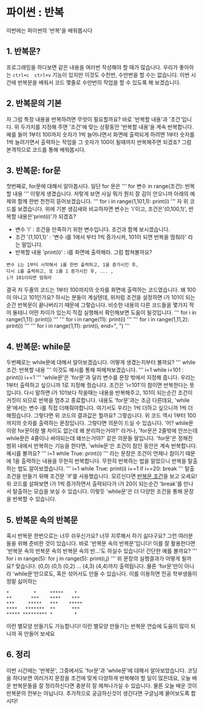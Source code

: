 # 파이썬 : 반복
이번에는 파이썬의 '반복'을 배워봅시다
## 1. 반복문?
프로그래밍을 하다보면 같은 내용을 여러번 작성해야 할 때가 많습니다. 
우리가 좋아하는 `ctrl+c  ctrl+v` 기능이 있지만 이것도 수천번, 수만번을 할 수는 없습니다.
이번 시간에 반복문을 배워서 코드 몇줄로 수만번의 작업을 할 수 있도록 해 보겠습니다.

## 2. 반복문의 기본
자 그럼 특정 내용을 반복하려면 무엇이 필요할까요?
바로 '반복할 내용'과 '조건'입니다.
위 두가지를 지정해 주면 '조건'에 맞는 상황동안 '반복할 내용'을 계속 반복합니다.
예를 들어 1부터 100까지 숫자가 1씩 늘어나면서 화면에 출력되게 하려면
1부터 숫자를 1씩 늘려가면서 출력하는 작업을 그 숫자가 100이 될때까지 반복해주면 되겠죠?
그럼 본격적으로 코드를 통해 배워봅시다.

## 3. 반복문: for문
첫번째로, for문에 대해서 알아봅시다.
일단 for 문은 
'''
for 변수 in range(조건):
반복할 내용
'''
이렇게 생겼습니다. 
저렇게 보면 사실 뭐가 뭔지 잘 감이 안오니까 아래의 예제와 함께 한번 천천히 뜯어보겠습니다. 
'''
for i in range(1,101,1):
print(i)
'''
자 위 코드를 보겠습니다. 위에 기본 생김새와 비교하자면 변수는 'i'이고, 조건은'(0,100,1)', 반복할 내용은'print(i)'가 되겠죠?
* 변수 'i' : 조건을 만족하기 위한 변수입니다. 조건과 함께 보시겠습니다.
* 조건 '(1,101,1)' : '변수 i를 1에서 부터 1씩 증가시켜, 101이 되면 반복을 멈춰라' 라는 말입니다.
* 반복할 내용 'print(i)' : i를 화면에 출력해라.
그럼 합쳐볼까요?
```
변수 i는 1부터 시작해서 i를 한번 출력하고, 1을 증가시킨 후, 
다시 i를 출력하고, 또 i를 1 증가시킨 후, ... , 
i가 101이되면 멈춰라
```
결국 저 두줄의 코드는 1부터 100까지의 숫자를 화면에 출력하는 코드였습니다.
왜 100이 아니고 101인가요? 하시는 분들이 계실텐데, 위처럼 조건을 설정하면 i가 101이 되는순간 반복문이 끝나버리기 때문에 그렇습니다.
비슷한 내용의 다른 코드들을 몇가지 적어 둘테니 어떤 차이가 있는지 직접 실행해서 확인해보면 도움이 될것입니다.
'''
for i in range(1,11):
	print(i)
'''
'''
for i in range(11):
	print(i)
'''
'''
for i in range(1,11,2):
	print(i)
'''
'''
for i in range(1,11):
	print(i, end=", ")
'''

## 4. 반복문: while문
두번째로는 while문에 대해서 알아보겠습니다.
어떻게 생겼는지부터 볼까요?
'''
while 조건:
	반복할 내용
'''
이것도 예시를 통해 파헤쳐보겠습니다.
'''
i=1
while i<101 :
	print(i)
	i+=1
'''
'while문'은 'for문'과 달리 변수를 문장 밖에서 지정해 줍니다. 우리는 1부터 출력하고 싶으니까 1로 지정해 줬습니다.
조건은 'i<101'이 참이면 반복한다는 뜻입니다. 다시 말하면 i가 101보다 작을때는 내용을 반복해주고, 101이 되는순간 조건이 거짓이 되므로 반복을 멈추고 종료합니다.
내용도 'for문'과는 조금 다른데요, 'while문'에서는 변수 i를 직접 더해줘야합니다. 여기서도 우리는 1씩 더하고 싶으니까 1씩 더해줬습니다. 
그렇다면 위 코드의 결과값은 뭘까요? 그렇습니다. 위 코드 역시 1부터 100까지의 숫자를 출력하는 문장입니다.
그렇다면 의문이 드실 수 있습니다. 
'어? while문이랑 for문이랑 별 차이도 없는데 왜 분리하는거야?' 라거나,
'for문은 2줄밖에 안쓰는데 while문은 4줄이나 써야되는데 왜쓰는거야?' 같은 의문들 말입니다.
'for문'은 정해진 범위 내에서 반복하는 기능을 한다면,
'while문'은 조건이 참인 동안은 계속 반복합니다. 
예시를 볼까요?
'''
i=1
while True:
	print(i)
'''
라는 문장은 조건이 언제나 참이기 때문에 1을 출력하는 내용을 무한히 반복합니다.
무한히 반복하는 법을 알았으니 반복을 탈출하는 법도 알아보겠습니다.
'''
i=1
while True:
	print(i)
	i+=1
	if i==20:
		break
'''
탈출조건을 만들기 위해 조건문 'if'를 사용했습니다. 모르신다면 [반복문 조건](study/python_condition.md)을 보고 오세요!
위 코드를 살펴보면 i가 1씩 증가하면서 출력되다가 i가 20이 되는순간 'break'를 만나서 탈출하는 모습을 보실 수 있습니다.
이렇듯 'while문'은 더 다양한 조건을 통해 문장을 반복할 수 있습니다.

## 5. 반복문 속의 반복문
혹시 반복문 한번으로는 너무 쉬우신가요? 너무 지루해서 하기 싫다구요?
그런 여러분들을 위해 준비한 것이 있습니다. 바로 '반복문 속의 반복문'입니다! 이를 잘 활용한다면 '반복문 속의 반복문 속의 반복문 속의 반...'도 하실수 있습니다!
간단한 예를 볼까요?
'''
for i in range(5):
	for j in range(5):
		print(i,j)
'''
위 문장의 실행결과가 어떻게 될까요?
맞습니다. (0,0) (0,1) (0,2) ... (4,3) (4,4)까지 출력됩니다.
물론 'for문'만이 아니라 'while문'만으로도, 혹은 섞어서도 만들 수 있습니다.
이를 이용하면 전공 학부생들이 정말 싫어하는
```
*         *     *****    *
**       ***    ****    ***
***     *****   ***    ***** 
****   *******  **      ***
***** ********* *        *
```
이런 별모양 만들기도 가능합니다! 이런 별모양 만들기는 반복문 연습에 도움이 많이 되니까 꼭 만들어 보세요

## 6. 정리
이번 시간에는 '반복문', 그중에서도 'for문'과 'while문'에 대해서 알아보았습니다.
코딩을 하다보면 여러가지 문장을 조건에 맞게 다양하게 반복해야 할 일이 많은데요, 오늘 배운 반복문들을 잘 정리하신다면
충분히 잘 헤쳐나가실 수 있습니다. 물론 오늘 배운 것이 반복문의 전부는 아닙니다. 추가적으로 궁금하신것이 생긴다면 구글님께 물어보도록 합시다!
